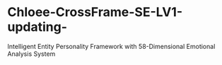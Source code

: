 # Chloee-CrossFrame-SE-LV1-updating-
Intelligent Entity Personality Framework with 58-Dimensional Emotional Analysis System

